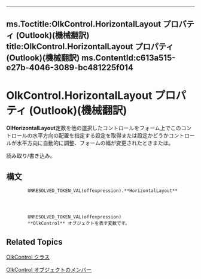 

---
ms.Toctitle:OlkControl.HorizontalLayout プロパティ (Outlook)(機械翻訳)
title:OlkControl.HorizontalLayout プロパティ (Outlook)(機械翻訳)
ms.ContentId:c613a515-e27b-4046-3089-bc481225f014
---
# OlkControl.HorizontalLayout プロパティ (Outlook)(機械翻訳)




**OlHorizontalLayout**定数を他の選択したコントロールをフォーム上でこのコントロールの水平方向の配置を指定する設定を取得または設定かどうかコントロールが水平方向に自動的に調整、フォームの幅が変更されたときまたは。



読み取り/書き込み。

## 構文

            UNRESOLVED_TOKEN_VAL(offexpression).**HorizontalLayout**




            UNRESOLVED_TOKEN_VAL(offexpression)
            **OlkControl** オブジェクトを表す変数です。



## Related Topics

[OlkControl クラス](426a3ce8-9103-d72e-13ee-9fb47ae0eb07.md)

[OlkControl オブジェクトのメンバー](9c42f23f-fc93-a5ac-6a6e-bd64ce49c01d.md)




